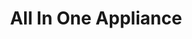---
title: "All In One Appliance"
url: /russellville/all-in-one-appliance/
shop: Haushaltsgeräte
---